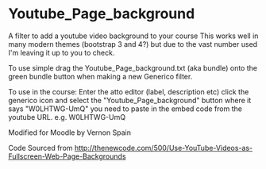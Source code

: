 # Youtube_Page_background
A filter to add a youtube video background to your course
This works well in many modern themes (bootstrap 3 and 4?) but due to the vast number used I'm leaving it up to you to check.

To use simple drag the Youtube_Page_background.txt (aka bundle) onto the green bundle button when making a new Generico filter. 

To use in the course:
Enter the atto editor (label, description etc)
click the generico icon and select the "Youtube_Page_background" button
where it says "W0LHTWG-UmQ" you need to paste in the embed code from the youtube URL. e.g. W0LHTWG-UmQ
	
Modified for Moodle by Vernon Spain
  
Code Sourced from http://thenewcode.com/500/Use-YouTube-Videos-as-Fullscreen-Web-Page-Backgrounds

